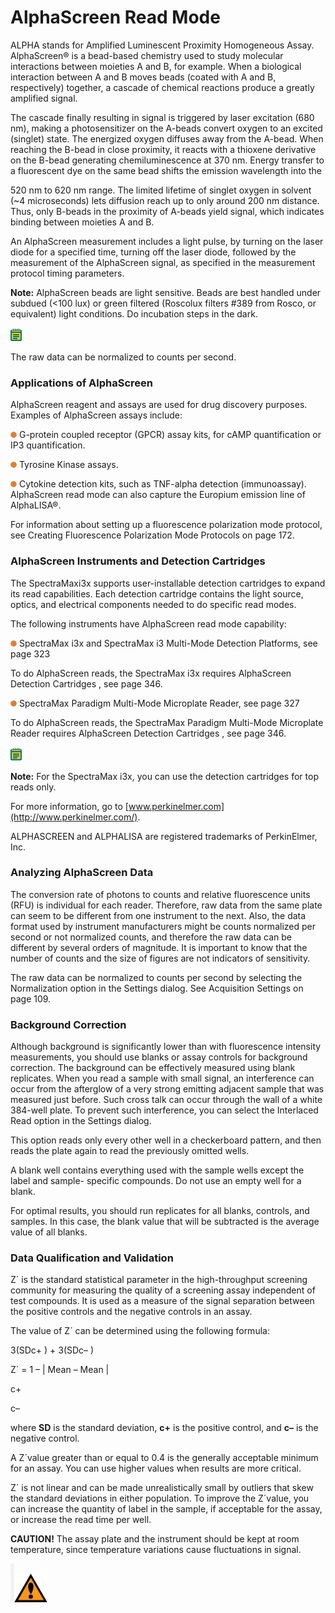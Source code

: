 # AlphaScreen Read Mode

ALPHA stands for Amplified Luminescent Proximity Homogeneous Assay. AlphaScreen® is a bead-based chemistry used to study molecular interactions between moieties A and B, for example. When a biological interaction between A and B moves beads (coated with A and B, respectively) together, a cascade of chemical reactions produce a greatly amplified signal.

The cascade finally resulting in signal is triggered by laser excitation (680 nm), making a photosensitizer on the A-beads convert oxygen to an excited (singlet) state. The energized oxygen diffuses away from the A-bead. When reaching the B-bead in close proximity, it reacts with a thioxene derivative on the B-bead generating chemiluminescence at 370 nm. Energy transfer to a fluorescent dye on the same bead shifts the emission wavelength into the

520 nm to 620 nm range. The limited lifetime of singlet oxygen in solvent (\~4 microseconds) lets diffusion reach up to only around 200 nm distance. Thus, only B-beads in the proximity of A-beads yield signal, which indicates binding between moieties A and B.

An AlphaScreen measurement includes a light pulse, by turning on the laser diode for a specified time, turning off the laser diode, followed by the measurement of the AlphaScreen signal, as specified in the measurement protocol timing parameters.

**Note:** AlphaScreen beads are light sensitive. Beads are best handled under subdued (<100 lux) or green filtered (Roscolux filters #389 from Rosco, or equivalent) light conditions. Do incubation steps in the dark.

![](<../../../.gitbook/assets/0 (7).png>)

The raw data can be normalized to counts per second.

### Applications of AlphaScreen

AlphaScreen reagent and assays are used for drug discovery purposes. Examples of AlphaScreen assays include:

![](<../../../.gitbook/assets/1 (8).png>) G-protein coupled receptor (GPCR) assay kits, for cAMP quantification or IP3 quantification.

![](<../../../.gitbook/assets/2 (10).png>) Tyrosine Kinase assays.

![](<../../../.gitbook/assets/3 (11).png>) Cytokine detection kits, such as TNF-alpha detection (immunoassay). AlphaScreen read mode can also capture the Europium emission line of AlphaLISA®.

For information about setting up a fluorescence polarization mode protocol, see Creating Fluorescence Polarization Mode Protocols on page 172.

### AlphaScreen Instruments and Detection Cartridges

The SpectraMaxi3x supports user-installable detection cartridges to expand its read capabilities. Each detection cartridge contains the light source, optics, and electrical components needed to do specific read modes.

The following instruments have AlphaScreen read mode capability:

![](<../../../.gitbook/assets/4 (9).png>) SpectraMax i3x and SpectraMax i3 Multi-Mode Detection Platforms, see page 323

To do AlphaScreen reads, the SpectraMax i3x requires AlphaScreen Detection Cartridges , see page 346.

![](<../../../.gitbook/assets/5 (11).png>) SpectraMax Paradigm Multi-Mode Microplate Reader, see page 327

To do AlphaScreen reads, the SpectraMax Paradigm Multi-Mode Microplate Reader requires AlphaScreen Detection Cartridges , see page 346.

![](<../../../.gitbook/assets/6 (11).png>)

**Note:** For the SpectraMax i3x, you can use the detection cartridges for top reads only.

For more information, go to [www.perkinelmer.com](http://www.perkinelmer.com/).

ALPHASCREEN and ALPHALISA are registered trademarks of PerkinElmer, Inc.

### Analyzing AlphaScreen Data

The conversion rate of photons to counts and relative fluorescence units (RFU) is individual for each reader. Therefore, raw data from the same plate can seem to be different from one instrument to the next. Also, the data format used by instrument manufacturers might be counts normalized per second or not normalized counts, and therefore the raw data can be different by several orders of magnitude. It is important to know that the number of counts and the size of figures are not indicators of sensitivity.

The raw data can be normalized to counts per second by selecting the Normalization option in the Settings dialog. See Acquisition Settings on page 109.

### Background Correction

Although background is significantly lower than with fluorescence intensity measurements, you should use blanks or assay controls for background correction. The background can be effectively measured using blank replicates. When you read a sample with small signal, an interference can occur from the afterglow of a very strong emitting adjacent sample that was measured just before. Such cross talk can occur through the wall of a white 384-well plate. To prevent such interference, you can select the Interlaced Read option in the Settings dialog.

This option reads only every other well in a checkerboard pattern, and then reads the plate again to read the previously omitted wells.

A blank well contains everything used with the sample wells except the label and sample- specific compounds. Do not use an empty well for a blank.

For optimal results, you should run replicates for all blanks, controls, and samples. In this case, the blank value that will be subtracted is the average value of all blanks.

### Data Qualification and Validation

Z´ is the standard statistical parameter in the high-throughput screening community for measuring the quality of a screening assay independent of test compounds. It is used as a measure of the signal separation between the positive controls and the negative controls in an assay.

The value of Z´ can be determined using the following formula:

3(SDc+ ) + 3(SDc– )

Z´ = 1 – | Mean – Mean |

c+

c–

where **SD** is the standard deviation, **c+** is the positive control, and **c–** is the negative control.

A Z´value greater than or equal to 0.4 is the generally acceptable minimum for an assay. You can use higher values when results are more critical.

Z´ is not linear and can be made unrealistically small by outliers that skew the standard deviations in either population. To improve the Z´value, you can increase the quantity of label in the sample, if acceptable for the assay, or increase the read time per well.

**CAUTION!** The assay plate and the instrument should be kept at room temperature, since temperature variations cause fluctuations in signal.

![](<../../../.gitbook/assets/7 (11).png>)![](<../../../.gitbook/assets/8 (10).png>)
